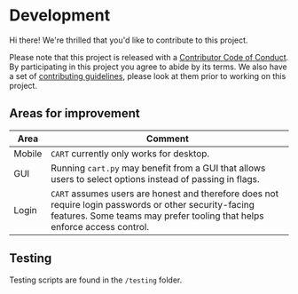 # Development

[code-of-conduct]: CODE_OF_CONDUCT.md

[contributing]: CONTRIBUTING.md

Hi there! We're thrilled that you'd like to contribute to this project. 

Please note that this project is released with a [Contributor Code of Conduct][code-of-conduct]. By participating in this project you agree to abide by its terms. We also have a set of  [contributing guidelines][contributing], please look at them prior to working on this project.  



## Areas for improvement

| Area   | Comment                                                      |
| ------ | ------------------------------------------------------------ |
| Mobile | `CART` currently only works for desktop.                     |
| GUI    | Running `cart.py` may benefit from a GUI that allows users to select options instead of passing in flags. |
| Login  | `CART` assumes users are honest and therefore does not require login passwords or other security-facing features. Some teams may prefer tooling that helps enforce access control. |



## Testing 

Testing scripts are found in the `/testing` folder. 
